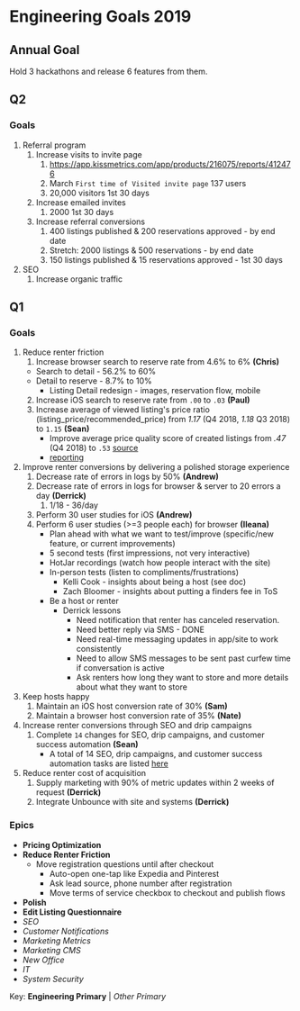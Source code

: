<!-- TITLE: 2019 -->
<!-- SUBTITLE: A quick summary of 2019 -->

# Engineering Goals 2019
## Annual Goal
Hold 3 hackathons and release 6 features from them.
## Q2
### Goals
1. Referral program
	1. Increase visits to invite page
		1. https://app.kissmetrics.com/app/products/216075/reports/412476
		1. March `First time of Visited invite page` 137 users
		1. 20,000 visitors 1st 30 days
	2. Increase emailed invites
		1. 2000 1st 30 days
	3. Increase referral conversions
		1. 400 listings published & 200 reservations approved - by end date
		1. Stretch: 2000 listings & 500 reservations - by end date
		1. 150 listings published & 15 reservations approved - 1st 30 days
1. SEO
	1. Increase organic traffic
## Q1
### Goals
1. Reduce renter friction
	1. Increase browser search to reserve rate from 4.6% to 6% **(Chris)**
	  * Search to detail - 56.2% to 60%
	  * Detail to reserve - 8.7% to 10%
		* Listing Detail redesign - images, reservation flow, mobile
	2. Increase iOS search to reserve rate from `.00` to `.03` **(Paul)**
	3. Increase average of viewed listing's price ratio (listing_price/recommended_price) from  _1.17_ (Q4 2018, _1.18_ Q3 2018) to `1.15`  **(Sean)**
		* Improve average price quality score of created listings from _.47_ (Q4 2018) to `.53` [source](https://docs.google.com/spreadsheets/d/12Ce6YQ6t0uhWa688gqFsELlmNLpwMRgtApc1fvctBOY/edit#gid=1491713362)
		* [reporting](https://docs.google.com/spreadsheets/d/1kejG-GbeqEnzoSVvmgyqIKBovhY0Ea2rSal56HWrIQM/edit?usp=sharing)
1. Improve renter conversions by delivering a polished storage experience
	1. Decrease rate of errors in logs by 50% **(Andrew)**
	1. Decrease rate of errors in logs for browser & server to 20 errors a day **(Derrick)**
		1. 1/18 - 36/day
	1. Perform 30 user studies for iOS **(Andrew)**
	1. Perform 6 user studies (>=3 people each) for browser **(Ileana)**
		* Plan ahead with what we want to test/improve (specific/new feature, or current improvements)
		* 5 second tests (first impressions, not very interactive)
		* HotJar recordings (watch how people interact with the site)
		* In-person tests (listen to compliments/frustrations)
			* Kelli Cook - insights about being a host (see doc)
			* Zach Bloomer - insights about putting a finders fee in ToS
		* Be a host or renter
			* Derrick lessons
				* Need notification that renter has canceled reservation.
				* Need better reply via SMS - DONE
				* Need real-time messaging updates in app/site to work consistently
				* Need to allow SMS messages to be sent past curfew time if conversation is active
				* Ask renters how long they want to store and more details about what they want to store
1. Keep hosts happy
	1. Maintain an iOS host conversion rate of 30% **(Sam)**
	2. Maintain a browser host conversion rate of 35% **(Nate)**
1. Increase renter conversions through SEO and drip campaigns
	1. Complete `14` changes for SEO, drip campaigns, and customer success automation **(Sean)**
		* A total of 14 SEO, drip campaigns, and customer success automation tasks are listed [here](https://docs.google.com/spreadsheets/d/1ul9Dg-OwZLSoY8yq_YoM2uIwTODechBDjYS-jcUSUTo/edit#gid=1191017650)
1. Reduce renter cost of acquisition
	1. Supply marketing with 90% of metric updates within 2 weeks of request **(Derrick)**
	2. Integrate Unbounce with site and systems **(Derrick)**

### Epics
* **Pricing Optimization**
* **Reduce Renter Friction**
	* Move registration questions until after checkout
		* Auto-open one-tap like Expedia and Pinterest
		* Ask lead source, phone number after registration
		* Move terms of service checkbox to checkout and publish flows
* **Polish**
* **Edit Listing Questionnaire**
* _SEO_
* _Customer Notifications_
* _Marketing Metrics_
* _Marketing CMS_
* _New Office_
* _IT_
* _System Security_

Key: **Engineering Primary** | _Other Primary_